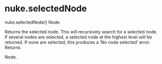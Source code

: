 # nuke.selectedNode
nuke.selectedNode()  Node.

Returns the selected node. This will recursively search for a selected node. If several nodes are selected, a selected node at the highest level will be returned. If none are selected, this produces a ‘No node selected’ error.
Returns

Node.
